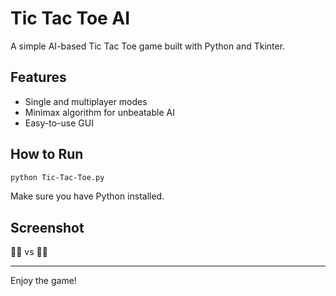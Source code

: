 # Tic Tac Toe AI

A simple AI-based Tic Tac Toe game built with Python and Tkinter.

## Features

- Single and multiplayer modes
- Minimax algorithm for unbeatable AI
- Easy-to-use GUI

## How to Run

```bash
python Tic-Tac-Toe.py
```

Make sure you have Python installed.

## Screenshot

🧠🤖 vs 🧍‍♂️

---

Enjoy the game!
